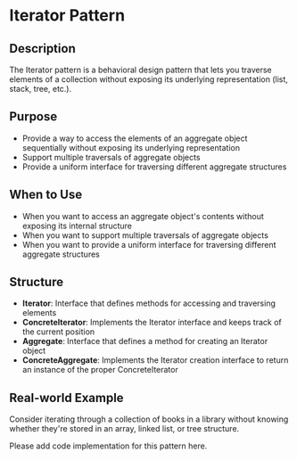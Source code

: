 # Iterator Pattern

## Description
The Iterator pattern is a behavioral design pattern that lets you traverse elements of a collection without exposing its underlying representation (list, stack, tree, etc.).

## Purpose
- Provide a way to access the elements of an aggregate object sequentially without exposing its underlying representation
- Support multiple traversals of aggregate objects
- Provide a uniform interface for traversing different aggregate structures

## When to Use
- When you want to access an aggregate object's contents without exposing its internal structure
- When you want to support multiple traversals of aggregate objects
- When you want to provide a uniform interface for traversing different aggregate structures

## Structure
- **Iterator**: Interface that defines methods for accessing and traversing elements
- **ConcreteIterator**: Implements the Iterator interface and keeps track of the current position
- **Aggregate**: Interface that defines a method for creating an Iterator object
- **ConcreteAggregate**: Implements the Iterator creation interface to return an instance of the proper ConcreteIterator

## Real-world Example
Consider iterating through a collection of books in a library without knowing whether they're stored in an array, linked list, or tree structure.

Please add code implementation for this pattern here.